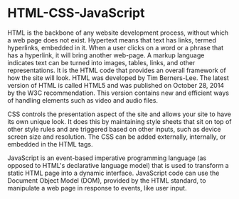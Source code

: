 # HTML-CSS-JavaScript

HTML is the backbone of any website development process, without which a web page does not exist. Hypertext means that text has links, termed hyperlinks, embedded in it. When a user clicks on a word or a phrase that has a hyperlink, it will bring another web-page. A markup language indicates text can be turned into images, tables, links, and other representations. It is the HTML code that provides an overall framework of how the site will look. HTML was developed by Tim Berners-Lee. The latest version of HTML is called HTML5 and was published on October 28, 2014 by the W3C recommendation. This version contains new and efficient ways of handling elements such as video and audio files.

CSS controls the presentation aspect of the site and allows your site to have its own unique look. It does this by maintaining style sheets that sit on top of other style rules and are triggered based on other inputs, such as device screen size and resolution. The CSS can be added externally, internally, or embedded in the HTML tags.

JavaScript is an event-based imperative programming language (as opposed to HTML's declarative language model) that is used to transform a static HTML page into a dynamic interface. JavaScript code can use the Document Object Model (DOM), provided by the HTML standard, to manipulate a web page in response to events, like user input.
